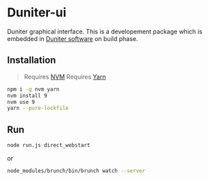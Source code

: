 # Duniter-ui

Duniter graphical interface. This is a developement package which is embedded in [Duniter software](https://git.duniter.org/nodes/typescript/duniter) on build phase.

## Installation

> Requires [NVM](https://github.com/nvm-sh/nvm#installing-and-updating)
> Requires [Yarn](https://classic.yarnpkg.com/en/docs/install/)

```bash
npm i -g nvm yarn
nvm install 9
nvm use 9
yarn --pure-lockfile
```

## Run

```bash
node run.js direct_webstart
```
or
```bash
node_modules/brunch/bin/brunch watch --server
```
